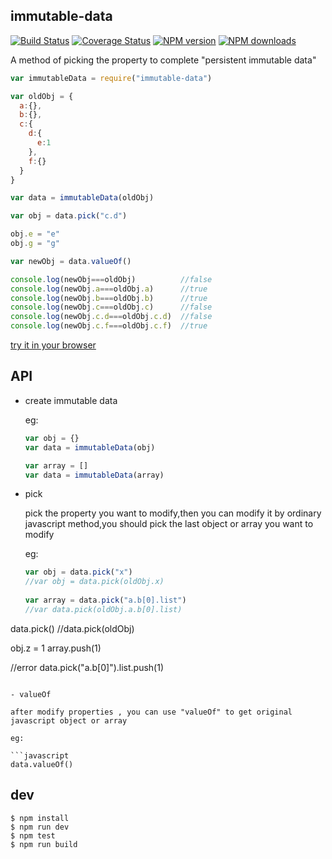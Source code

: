 ## immutable-data

[![Build Status](https://travis-ci.org/flutejs/immutable-data.svg)](https://travis-ci.org/flutejs/immutable-data)
[![Coverage Status](https://coveralls.io/repos/flutejs/immutable-data/badge.svg?branch=master&service=github)](https://coveralls.io/github/flutejs/immutable-data?branch=master)
[![NPM version](https://img.shields.io/npm/v/immutable-data.svg?style=flat)](https://npmjs.org/package/immutable-data)
[![NPM downloads](http://img.shields.io/npm/dm/immutable-data.svg?style=flat)](https://npmjs.org/package/immutable-data)

A method of picking the property to complete "persistent immutable data"

```javascript
var immutableData = require("immutable-data")

var oldObj = {
  a:{},
  b:{},
  c:{
    d:{
      e:1
    },
    f:{}
  }
}

var data = immutableData(oldObj)

var obj = data.pick("c.d")

obj.e = "e"
obj.g = "g"

var newObj = data.valueOf()

console.log(newObj===oldObj)          //false
console.log(newObj.a===oldObj.a)      //true
console.log(newObj.b===oldObj.b)      //true
console.log(newObj.c===oldObj.c)      //false
console.log(newObj.c.d===oldObj.c.d)  //false
console.log(newObj.c.f===oldObj.c.f)  //true
```

[try it in your browser](https://tonicdev.com/npm/immutable-data)

## API

- create immutable data

  eg:

  ```javascript
  var obj = {}
  var data = immutableData(obj)
  ```

  ```javascript
  var array = []
  var data = immutableData(array) 
  ```

- pick
  
  pick the property you want to modify,then you can modify it by ordinary javascript method,you should pick the last object or array you want to modify

  eg:

  ```javascript
  var obj = data.pick("x")
  //var obj = data.pick(oldObj.x)
 
  var array = data.pick("a.b[0].list")
  //var data.pick(oldObj.a.b[0].list)

 data.pick()
 //data.pick(oldObj)
 
  
  obj.z = 1
  array.push(1)


  //error
  data.pick("a.b[0]").list.push(1)
  ```

- valueOf

  after modify properties , you can use "valueOf" to get original javascript object or array

  eg:

  ```javascript
  data.valueOf()
  ```

## dev

```
$ npm install
$ npm run dev
$ npm test
$ npm run build
```
